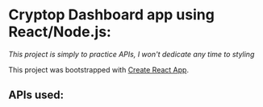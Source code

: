 # Cryptop Dashboard app using React/Node.js:
*This project is simply to practice APIs, I won't dedicate any time to styling*

This project was bootstrapped with [Create React App](https://github.com/facebook/create-react-app).

## APIs used:
